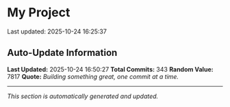 # My Project


Last updated: 2025-10-24 16:25:37






























































































































































































































































































































































































































































































































































































































































































































































## Auto-Update Information

**Last Updated:** 2025-10-24 16:50:27
**Total Commits:** 343
**Random Value:** 7817
**Quote:** _Building something great, one commit at a time._

---
_This section is automatically generated and updated._